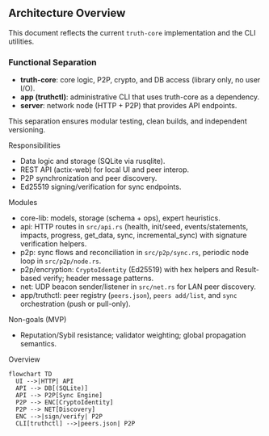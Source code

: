 ## Architecture Overview

This document reflects the current `truth-core` implementation and the CLI utilities.

### Functional Separation

- **truth-core**: core logic, P2P, crypto, and DB access (library only, no user I/O).
- **app (truthctl)**: administrative CLI that uses truth-core as a dependency.
- **server**: network node (HTTP + P2P) that provides API endpoints.

This separation ensures modular testing, clean builds, and independent versioning.

Responsibilities
- Data logic and storage (SQLite via rusqlite).
- REST API (actix-web) for local UI and peer interop.
- P2P synchronization and peer discovery.
- Ed25519 signing/verification for sync endpoints.

Modules
- core-lib: models, storage (schema + ops), expert heuristics.
- api: HTTP routes in `src/api.rs` (health, init/seed, events/statements, impacts, progress, get_data, sync, incremental_sync) with signature verification helpers.
- p2p: sync flows and reconciliation in `src/p2p/sync.rs`, periodic node loop in `src/p2p/node.rs`.
- p2p/encryption: `CryptoIdentity` (Ed25519) with hex helpers and Result-based verify; header message patterns.
- net: UDP beacon sender/listener in `src/net.rs` for LAN peer discovery.
- app/truthctl: peer registry (`peers.json`), `peers add/list`, and `sync` orchestration (push or pull-only).

Non-goals (MVP)
- Reputation/Sybil resistance; validator weighting; global propagation semantics.

Overview
```mermaid
flowchart TD
  UI -->|HTTP| API
  API --> DB[(SQLite)]
  API --> P2P[Sync Engine]
  P2P --> ENC[CryptoIdentity]
  P2P --> NET[Discovery]
  ENC -->|sign/verify| P2P
  CLI[truthctl] -->|peers.json| P2P
```
